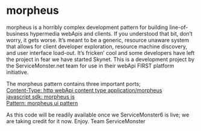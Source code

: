 morpheus
========
morpheus is a horribly complex development pattern for building line-of-business hypermedia webApis and clients. If you understood that bit, don’t worry, it gets worse. It’s meant to be a generic, resource unaware system that allows for client developer exploration, resource machine discovery, and user interface load-out. It’s fricken’ cool and some developers have left the project in fear we have started Skynet. This is a development project by the ServiceMonster.net team for use in their webApi FIRST platform initiative.

The morpheus pattern contains three important ports;  
[Content-Type: http webApi content type application/morpheus](https://github.com/jskowalski/morpheus/tree/master/morpheus-content-type)  
[javascript sdk: morpheus js](https://github.com/jskowalski/morpheus/tree/master/morpheus-js)  
[Pattern: morpheus ui pattern](https://github.com/jskowalski/morpheus/tree/master/morpheus-ui)

As this code will be readily available once we ServiceMonster6 is live; we are taking credit for it now. Enjoy. 
Team ServiceMonster
